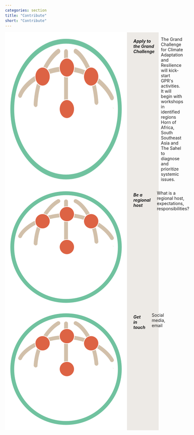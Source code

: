 ```yaml
---
categories: section
title: "Contribute"
short: "Contribute"
---
```


<section style="background-color:#edeae6;">

<div class="row">
  <div class="medium-4 small-4 columns">
  <img src="img/regional2.svg" />
	<h5>Apply to the Grand Challenge</h5>
	<p class="captions">The Grand Challenge for Climate Adaptation and Resilience will kick-start GPR's activities. It will begin with workshops in identified regions Horn of Africa, South Southeast Asia and The Sahel to diagnose and prioritize systemic issues.</p>
	</div>
  <div class="medium-4 small-4 columns">
  <img src="img/regional2.svg" />
  <h5>Be a regional host</h5>
	<p class="captions">What is a regional host, expectations, responsibilities?</p>
	</div>
  <div class="medium-4 small-4 columns">
  <img src="img/regional2.svg" />
  <h5>Get in touch</h5>
	<p class="captions">Social media, email</p>
	</div>
</div>

</section>
